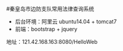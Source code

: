 #秦皇岛市边防支队常用法律查询系统

* 后台环境：阿里云 ubuntu14.04 + tomcat7
* 前端：bootstrap + jquery

地址：121.42.168.163:8080/HelloWeb